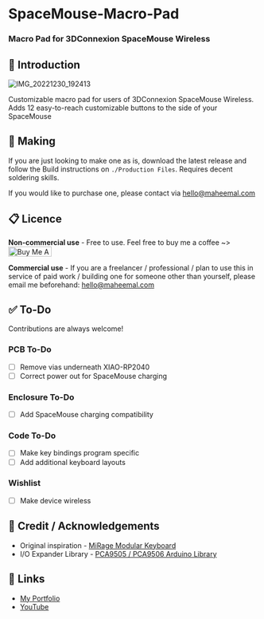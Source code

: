 # SpaceMouse-Macro-Pad

### Macro Pad for 3DConnexion SpaceMouse Wireless







## :blue_book: Introduction

![IMG_20221230_192413](https://user-images.githubusercontent.com/8228450/210106509-c89a8b12-855b-44f7-b956-a1ccaef7c48a.jpg)


Customizable macro pad for users of 3DConnexion SpaceMouse Wireless. Adds 12 easy-to-reach customizable buttons to the side of your SpaceMouse





## :battery: Making

If you are just looking to make one as is, download the latest release and follow the Build instructions on ```./Production Files```. Requires decent soldering skills.

If you would like to purchase one, please contact via [hello@maheemal.com](mailto:hello@maheemal.com)



## :clipboard: Licence 

**Non-commercial use** - Free to use. Feel free to buy me a coffee ~> <a href="https://www.buymeacoffee.com/MaheemalKB" target="_blank"><img src="https://cdn.buymeacoffee.com/buttons/default-orange.png" alt="Buy Me A Coffee" height="20" width="87"></a>

**Commercial use** - If you are a freelancer / professional / plan to use this in service of paid work / building one for someone other than yourself, please email me beforehand: [hello@maheemal.com](mailto:hello@maheemal.com)




## :white_check_mark: To-Do

Contributions are always welcome!

### PCB To-Do
- [ ] Remove vias underneath XIAO-RP2040
- [ ] Correct power out for SpaceMouse charging
### Enclosure To-Do
- [ ] Add SpaceMouse charging compatibility
### Code To-Do
- [ ] Make key bindings program specific
- [ ] Add additional keyboard layouts
### Wishlist
- [ ] Make device wireless







## :loudspeaker: Credit / Acknowledgements

- Original inspiration - [MiRage Modular Keyboard](https://github.com/zackfreedman/mirage)
- I/O Expander Library - [PCA9505 / PCA9506 Arduino Library](https://github.com/tofuman0/PCA9505_06)



## :link: Links
- [My Portfolio](https://www.maheemal.com/)
- [YouTube](https://www.youtube.com/@buxzed)
